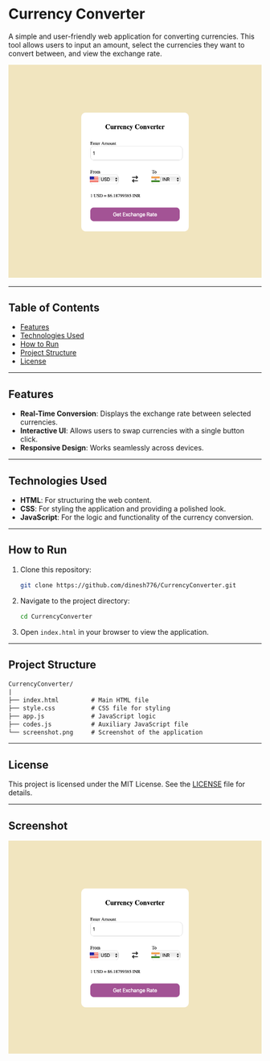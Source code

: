 # Currency Converter

A simple and user-friendly web application for converting currencies. This tool allows users to input an amount, select the currencies they want to convert between, and view the exchange rate.

![Currency Converter Screenshot](./screenshot.png)

---

## Table of Contents
- [Features](#features)
- [Technologies Used](#technologies-used)
- [How to Run](#how-to-run)
- [Project Structure](#project-structure)
- [License](#license)

---

## Features
- **Real-Time Conversion**: Displays the exchange rate between selected currencies.
- **Interactive UI**: Allows users to swap currencies with a single button click.
- **Responsive Design**: Works seamlessly across devices.

---

## Technologies Used
- **HTML**: For structuring the web content.
- **CSS**: For styling the application and providing a polished look.
- **JavaScript**: For the logic and functionality of the currency conversion.

---

## How to Run
1. Clone this repository:
   ```bash
   git clone https://github.com/dinesh776/CurrencyConverter.git
   ```
2. Navigate to the project directory:
   ```bash
   cd CurrencyConverter
   ```
3. Open `index.html` in your browser to view the application.

---

## Project Structure
```
CurrencyConverter/
|
├── index.html         # Main HTML file
├── style.css          # CSS file for styling
├── app.js             # JavaScript logic
├── codes.js           # Auxiliary JavaScript file
└── screenshot.png     # Screenshot of the application
```

---

## License
This project is licensed under the MIT License. See the [LICENSE](./LICENSE) file for details.

---

## Screenshot
![Application Screenshot](./screenshot.png)

